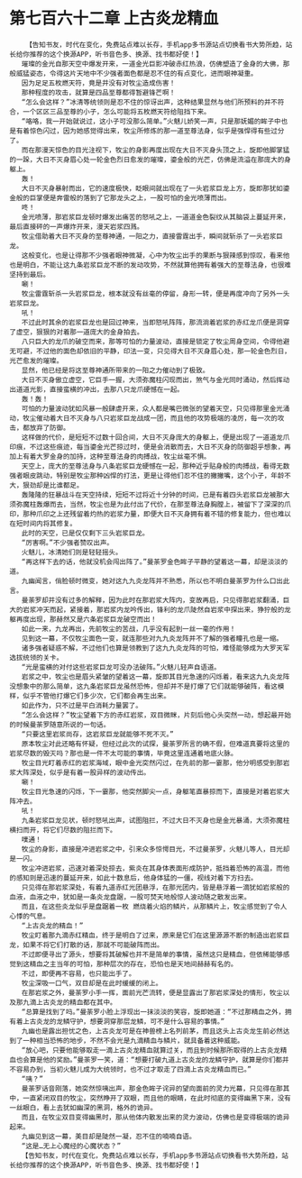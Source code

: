 # 第七百六十二章 上古炎龙精血
        【告知书友，时代在变化，免费站点难以长存，手机app多书源站点切换看书大势所趋，站长给你推荐的这个换源APP，听书音色多、换源、找书都好使！】
       璀璨的金光自那天空中爆发开来，一道金光巨影冲破赤红热浪，仿佛塑造了金身的大佛，那般威猛姿态，令得这片天地中不少强者面色都是忍不住的有点变化，进而眼神凝重。
       因为足足五枚燃天符，竟是并没有对牧尘造成伤害！
       那种程度的攻击，就算是四品至尊都得暂避锋芒啊！
       “怎么会这样？”冰清等统领则是忍不住的惊讶出声，这种结果显然与他们所预料的并不符合，一个区区三品至尊的小子，怎么可能将五枚燃天符给阻挡下来。
       “咯咯，我一开始就说过，这小子可没那么简单。”火魅儿娇笑一声，只是那妩媚的眸子中也是有着惊色闪过，因为她感觉得出来，牧尘所修炼的那一道至尊法身，似乎是强悍得有些过分了。
       而在那漫天惊色的目光注视下，牧尘的身影再度出现在大日不灭身头顶之上，旋即他脚掌猛的一跺，大日不灭身眉心处一轮金色烈日愈发的璀璨，鎏金般的光芒，仿佛是流溢在那庞大的身躯上。
       轰！
       大日不灭身暴射而出，它的速度极快，眨眼间就出现在了一头岩浆巨龙上方，旋即那犹如鎏金般的巨掌便是奔雷般的落到了它那龙头之上，一股可怕的金光喷薄而出。
       咚！
       金光喷薄，那岩浆巨龙顿时爆发出痛苦的怒吼之上，一道道金色裂纹从其脑袋上蔓延开来，最后直接砰的一声爆炸开来，漫天岩浆四溅。
       牧尘借助着大日不灭身的至尊神通，一阳之力，直接雷霆出手，瞬间就斩杀了一头岩浆巨龙。
       这般变化，也是让得那不少强者眼神微凝，心中为牧尘出手的果断与狠辣感到惊叹，看来他也是明白，不能让这九条岩浆巨龙不断的发动攻势，不然就算他拥有着强大的至尊法身，也很难坚持到最后。
       唰！
       牧尘雷霆斩杀一头岩浆巨龙，根本就没有丝毫的停留，身形一转，便是再度冲向了另外一头岩浆巨龙。
       吼！
       不过此时其余的岩浆巨龙也是回过神来，当即怒吼阵阵，那流淌着岩浆的赤红龙爪便是洞穿了虚空，狠狠的对着那一道庞大的金身拍去。
       八只巨大的龙爪的破空而来，那等可怕的力量波动，直接是锁定了牧尘周身空间，令得他避无可避，不过他的面色却依旧的平静，印法一变，只见得大日不灭身眉心处，那一轮金色烈日，光芒愈发的璀璨。
       显然，他已经是将这至尊神通所带来的一阳之力催动到了极致。
       大日不灭身傲立虚空，它巨手一握，大须弥魔柱闪现而出，煞气与金光同时涌动，然后挥动出道道光影，直接蛮横的冲出，去那八只龙爪硬憾在一起。
       轰！轰！
       可怕的力量波动犹如风暴一般肆虐开来，众人都是嘴巴微张的望着天空，只见得那里金光涌动，牧尘催动着大日不灭身与八只岩浆巨龙战成一团，而且他的攻势极端的凌厉，每一次的攻击，都放弃了防御。
       这样做的代价，是短短不过数十回合间，大日不灭身庞大的身躯上，便是出现了一道道龙爪印痕，不过这些痕迹，每当鎏金光芒掠过时，便是会消散而去，大日不灭身的防御超乎想象，再加上有着大罗金身的加持，这种至尊法身的肉搏战，牧尘丝毫不惧。
       天空上，庞大的至尊法身与八条岩浆巨龙硬憾在一起，那种近乎贴身般的肉搏战，看得无数强者眼皮跳动，特别是牧尘那种凶悍的打法，更是让得他们忍不住的撇撇嘴，这个小子，年龄不大，狠劲却是比谁都足。
       轰隆隆的狂暴战斗在天空持续，短短不过将近十分钟的时间，已是有着四头岩浆巨龙被那大须弥魔柱轰爆而去，当然，牧尘也是为此付出了代价，在那至尊法身胸膛上，被留下了深深的爪印，那种爪印之上还残留着灼热的岩浆力量，即便大日不灭身拥有着不错的修复能力，但也难以在短时间内将其修复。
       此时的天空，已是仅仅剩下三头岩浆巨龙。
       “厉害啊。”不少强者赞叹出声。
       火魅儿，冰清她们则是轻轻摇头。
       “再这样下去的话，他就没机会闯出阵了。”曼荼罗金色眸子平静的望着这一幕，却是淡淡的道。
       九幽闻言，俏脸顿时微变，她对这九九炎龙阵并不熟悉，所以也不明白曼荼罗为什么口出此言。
       曼荼罗却并没有过多的解释，因为此时在那岩浆大阵内，变故再启，只见得那岩浆翻涌，巨大的岩浆冲天而起，紧接着，那岩浆内龙吟传出，锋利的龙爪陡然自岩浆中探出来，狰狞般的龙躯再度出现，那赫然又是六条岩浆巨龙破空而出！
       如此一来，九龙再出，先前牧尘的苦战，几乎没有起到一丝一毫的作用！
       见到这一幕，不仅牧尘面色一变，就连那些对九九炎龙阵并不了解的强者瞳孔也是一缩。
       诸多强者疑惑不解，不过他们也算是领教到了这九九炎龙阵的可怕，难怪能够成为大罗天军选拔统领的关卡。
       “光是蛮横的对付这些岩浆巨龙可没办法破阵。”火魅儿轻声自语道。
       岩浆之中，牧尘也是眉头紧皱的望着这一幕，旋即其目光急速的闪烁着，看来这九九炎龙阵没想象中的那么简单，这九条岩浆巨龙虽然恐怖，但却并不是打爆了它们就能够破阵，看这模样，似乎不管他打爆它们多少次，它们都会再生出来。
       如此作为，只不过是平白消耗力量罢了。
       “怎么会这样？”牧尘望着下方的赤红岩浆，双目微眯，片刻后他心头突然一动，想起最开始的时候曼荼罗随意所说的一句话。
       “只要这里岩浆尚存，这岩浆巨龙就能够不死不灭。”
       原本牧尘对此还略有怀疑，但经过此次的试探，曼荼罗所言的确不假，但难道真要将这里的岩浆尽数的毁灭吗？那也是一件不太可能的事情，毕竟这里连通着地底火脉。
       牧尘目光盯着赤红的岩浆海域，眼中金光突然闪过，在先前的那一霎那，他分明感受到那岩浆大阵深处，似乎是有着一股异样的波动传出。
       唰！
       牧尘目光急速的闪烁，下一霎那，他突然脚尖一点，身躯笔直暴掠而下，直接是对着岩浆大阵冲去。
       吼！
       九条岩浆巨龙见状，顿时怒吼出声，试图阻拦，不过大日不灭身也是金光暴涌，大须弥魔柱横扫而开，将它们尽数的阻拦而下。
       噗通！
       牧尘的身影，直接是冲进岩浆之中，引来众多惊愕目光，不过曼荼罗，火魅儿等人，目光却是一闪。
       牧尘冲进岩浆，迅速对着深处掠去，紫炎在其身体表面形成防护，抵挡着恐怖的高温，而他的感知则是迅速的蔓延开来，如此十数息后，他身体猛的一僵，视线对着下方扫去。
       只见得在那岩浆深处，有着九道赤红光团悬浮，在那光团内，皆是悬浮着一滴犹如岩浆般的血液，血液之中，犹如是一条炎龙盘踞，一股可焚天地般惊人波动随之散发出来。
       而且，在这些炎龙似乎是盘踞着一枚 燃烧着火焰的鳞片，从那鳞片上，牧尘感觉到了令人心悸的气息。
       “上古炎龙的精血！”
       牧尘盯着那九滴赤红精血，终于是明白了过来，原来是它们在这里源源不断的制造出岩浆巨龙，如果不将它们打散的话，那就不可能破阵而出。
       不过即便寻出了源头，想要将其破解也并不是简单的事情，虽然这只是精血，但依稀能够感觉到这精血之主当年的可怕，那种层次的存在，恐怕也是天地间赫赫有名的。
       不过，即便再不容易，也只能出手了。
       牧尘深吸一口气，双目却是在此时缓缓的闭上。
       在那岩浆之外，曼荼罗小手一挥，面前光芒流转，便是显露出了那岩浆深处的情形，牧尘以及那九滴上古炎龙的精血都在其中。
       “总算是找到了吗。”曼荼罗小脸上浮现出一抹淡淡的笑容，旋即她道：“不过那精血之外，拥有着上古炎龙的龙鳞守护，想要洞穿那层龙鳞，可不是什么容易的事情。”
       九幽也是露出担忧之色，上古炎龙可是在神兽榜上名列前茅，而且这头上古炎龙生前必然达到了一种相当恐怖的地步，不然不会光是九滴精血与鳞片，就具备着这种威能。
       “放心吧，只要他能够取走一滴上古炎龙精血就算过关，而且到时候那所取得的上古炎龙精血也会算是他的奖励。”曼荼罗一笑，道：“想要打破九道上古炎龙的龙鳞守护，就算是你们都并不容易办到，当初火魅儿成为大统领时，也不过才取走了四滴上古炎龙精血而已。”
       “咦？”
       曼荼罗话音刚落，她突然惊咦出声，那金色眸子诧异的望向面前的灵力光幕，只见得在那其中，一直紧闭双目的牧尘，突然睁开了双眼，而且他的眼睛，在此时彻底的变得幽黑下来，没有一丝眼白，看上去犹如幽深的黑洞，格外的诡异。
       而且，在牧尘双目变得幽黑时，那从他体内散发出来的灵力波动，仿佛也是变得极端的诡异起来。
       九幽见到这一幕，美目却是陡然一凝，忍不住的喃喃自语。
       “这是…无上心魔经的心魔状态？”
       【告知书友，时代在变化，免费站点难以长存，手机app多书源站点切换看书大势所趋，站长给你推荐的这个换源APP，听书音色多、换源、找书都好使！】